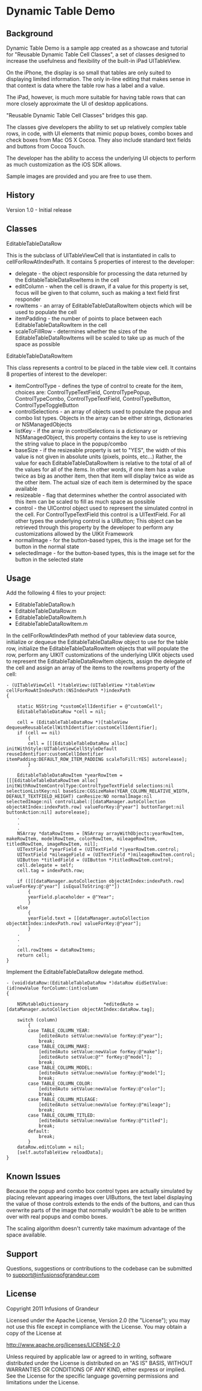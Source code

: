 # Dynamic Table Demo

## Background

Dynamic Table Demo is a sample app created as a showcase and tutorial for "Reusable Dynamic Table Cell Classes", a set of classes designed to increase the usefulness and flexibility of the built-in iPad UITableView.

On the iPhone, the display is so small that tables are only suited to displaying limited information. The only in-line editing that makes sense in that context is data where the table row has a label and a value.

The iPad, however, is much more suitable for having table rows that can more closely approximate the UI of desktop applications.

"Reusable Dynamic Table Cell Classes" bridges this gap.

The classes give developers the ability to set up relatively complex table rows, in code, with UI elements that mimic popup boxes, combo boxes and check boxes from Mac OS X Cocoa. They also include standard text fields and buttons from Cocoa Touch.

The developer has the ability to access the underlying UI objects to perform as much customization as the iOS SDK allows.

Sample images are provided and you are free to use them.

## History

Version 1.0 - Initial release

## Classes

EditableTableDataRow

This is the subclass of UITableViewCell that is instantiated in calls to cellForRowAtIndexPath.
It contains 5 properties of interest to the developer:

* delegate - the object responsible for processing the data returned by the EditableTableDataRowItems in the cell
* editColumn - when the cell is drawn, if a value for this property is set, focus will be given to that column, such as making a text field first responder
* rowItems - an array of EditableTableDataRowItem objects which will be used to populate the cell
* itemPadding - the number of points to place between each EditableTableDataRowItem in the cell
* scaleToFillRow - determines whether the sizes of the EditableTableDataRowItems will be scaled to take up as much of the space as possible

EditableTableDataRowItem

This class represents a control to be placed in the table view cell.
It contains 8 properties of interest to the developer:

* itemControlType - defines the type of control to create for the item, choices are: ControlTypeTextField, ControlTypePopup, ControlTypeCombo, ControlTypeTextField, ControlTypeButton, ControlTypeToggleButton
* controlSelections - an array of objects used to populate the popup and combo list types. Objects in the array can be either strings, dictionaries or NSManagedObjects
* listKey - if the array in controlSelections is a dictionary or NSManagedObject, this property contains the key to use is retrieving the string value to place in the popup/combo
* baseSize - if the resizeable property is set to "YES", the width of this value is not given in absolute units (pixels, points, etc...) Rather, the value for each EditableTableDataRowItem is relative to the total of all of the values for all of the items. In other words, if one item has a value twice as big as another item, then that item will display twice as wide as the other item. The actual size of each item is determined by the space available
* resizeable - flag that determines whether the control associated with this item can be scaled to fill as much space as possible
* control - the UIControl object used to represent the simulated control in the cell. For ControlTypeTextField this control is a UITextField. For  all other types the underlying control is a UIButton; This object can be retrieved through this property by the developer to perform any customizations allowed by the UIKit Framework
* normalImage - for the button-based types, this is the image set for the button in the normal state
* selectedImage - for the button-based types, this is the image set for the button in the selected state

## Usage

Add the following 4 files to your project:

* EditableTableDataRow.h
* EditableTableDataRow.m
* EditableTableDataRowItem.h
* EditableTableDataRowItem.m

In the  cellForRowAtIndexPath method of your tableview data source, initialize or dequeue the EditableTableDataRow object to use for the table row, initialize the EditableTableDataRowItem objects that will populate the row, perform any UIKIT customizations of the underlying UIKit objects used to represent the EditableTableDataRowItem objects, assign the delegate of the cell and assign an array of the items to the rowItems property of the cell:

	- (UITableViewCell *)tableView:(UITableView *)tableView cellForRowAtIndexPath:(NSIndexPath *)indexPath
	{
	
		static NSString *customCellIdentifier = @"customCell";
		EditableTableDataRow *cell = nil;
    
		cell = (EditableTableDataRow *)[tableView dequeueReusableCellWithIdentifier:customCellIdentifier];
		if (cell == nil)
			{
			cell = [[[EditableTableDataRow alloc] initWithStyle:UITableViewCellStyleDefault reuseIdentifier:customCellIdentifier itemPadding:DEFAULT_ROW_ITEM_PADDING scaleToFill:YES] autorelease];
			}
	
		EditableTableDataRowItem *yearRowItem = [[[EditableTableDataRowItem alloc] initWithRowItemControlType:ControlTypeTextField selections:nil selectionListKey:nil baseSize:CGSizeMake(YEAR_COLUMN_RELATIVE_WIDTH, DEFAULT_TEXTFIELD_HEIGHT) canResize:NO normalImage:nil selectedImage:nil controlLabel:[[dataManager.autoCollection objectAtIndex:indexPath.row] valueForKey:@"year"] buttonTarget:nil buttonAction:nil] autorelease];
		.
		.
		.
		NSArray *dataRowItems = [NSArray arrayWithObjects:yearRowItem, makeRowItem, modelRowItem, colorRowItem, mileageRowItem, titledRowItem, imageRowItem, nil];
		UITextField *yearField = (UITextField *)yearRowItem.control;
		UITextField *mileageField = (UITextField *)mileageRowItem.control;
		UIButton *titledField = (UIButton *)titledRowItem.control;
		cell.delegate = self;
		cell.tag = indexPath.row;
	
		if ([[[dataManager.autoCollection objectAtIndex:indexPath.row] valueForKey:@"year"] isEqualToString:@""])
			{
			yearField.placeholder = @"Year";
			}
		else
			{
			yearField.text = [[dataManager.autoCollection objectAtIndex:indexPath.row] valueForKey:@"year"];
			}
		.
		.
		.
		cell.rowItems = dataRowItems;
   		return cell;
	}

Implement the EditableTableDataRow delegate method.

	- (void)dataRow:(EditableTableDataRow *)dataRow didSetValue:(id)newValue forColumn:(int)column
	{
	
		NSMutableDictionary				*editedAuto = [dataManager.autoCollection objectAtIndex:dataRow.tag];
	
		switch (column)
			{
			case TABLE_COLUMN_YEAR:
				[editedAuto setValue:newValue forKey:@"year"];
				break;
			case TABLE_COLUMN_MAKE:
				[editedAuto setValue:newValue forKey:@"make"];
				[editedAuto setValue:@"" forKey:@"model"];
				break;
			case TABLE_COLUMN_MODEL:
				[editedAuto setValue:newValue forKey:@"model"];
				break;
			case TABLE_COLUMN_COLOR:
				[editedAuto setValue:newValue forKey:@"color"];
				break;
			case TABLE_COLUMN_MILEAGE:
				[editedAuto setValue:newValue forKey:@"mileage"];
				break;
			case TABLE_COLUMN_TITLED:
				[editedAuto setValue:newValue forKey:@"titled"];
				break;
			default:
				break;
			}
		dataRow.editColumn = nil;
		[self.autoTableView reloadData];
	}

## Known Issues

Because the popup and combo box control types are actually simulated by placing relevant appearing images over UIButtons, the text label displaying the value of those controls extends to the ends of the buttons, and can thus overwrite parts of the image that normally wouldn't be able to be written over with real popups and combo boxes.

The scaling algorithm doesn't currently take maximum advantage of the space available.

## Support

Questions, suggestions or contributions to the codebase can be submitted to support@infusionsofgrandeur.com

## License

Copyright 2011 Infusions of Grandeur

Licensed under the Apache License, Version 2.0 (the "License");
you may not use this file except in compliance with the License.
You may obtain a copy of the License at

http://www.apache.org/licenses/LICENSE-2.0

Unless required by applicable law or agreed to in writing, software
distributed under the License is distributed on an "AS IS" BASIS,
WITHOUT WARRANTIES OR CONDITIONS OF ANY KIND, either express or implied.
See the License for the specific language governing permissions and
limitations under the License.

